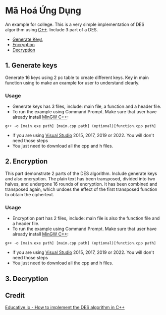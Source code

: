 # Mã Hoá Ứng Dụng
An example for college. This is a very simple implementation of DES algorithm using [C++](https://www.cplusplus.com/). Include 3 part of a DES.
* [Generate Keys](#1.-generate-keys)
* [Encryption](#2.-encryption)
* [Decryption](#3.-decryption)
## 1. Generate keys
Generate 16 keys using 2 pc table to create different keys. Key in main function using to make an example for user to understand clearly.
### Usage
- Generate keys has 3 files, include: main file, a function and a header file.
- To run the example using Command Prompt. Make sure that user have already install [MinGW C++](https://www.ics.uci.edu/~pattis/common/handouts/mingweclipse/mingw.html):
```
g++ -o [main.exe path] [main.cpp path] (optional)[function.cpp path]
```
- If you are using [Visual Studio](https://visualstudio.microsoft.com/) 2015, 2017, 2019 or 2022. You will don't need those steps
- You just need to download all the cpp and h files.
## 2. Encryption
This part demonstrate 2 parts of the DES algorithm. Include generate keys and also encryption. The plain text has been transposed, divided into two halves, and undergone 16 rounds of encryption. It has been combined and transposed again, which​ undoes the effect of the first transposed function to obtain the ciphertext.
### Usage
- Encryption part has 2 files, include: main file is also the function file and a header file.
- To run the example using Command Prompt. Make sure that user have already install [MinGW C++](https://www.ics.uci.edu/~pattis/common/handouts/mingweclipse/mingw.html):
```
g++ -o [main.exe path] [main.cpp path] (optional)[function.cpp path]
```
- If you are using [Visual Studio](https://visualstudio.microsoft.com/) 2015, 2017, 2019 or 2022. You will don't need those steps
- You just need to download all the cpp and h files.
## 3. Decryption
## Credit
[Educative.io - How to implement the DES algorithm in C++](https://www.educative.io/edpresso/how-to-implement-the-des-algorithm-in-cpp)